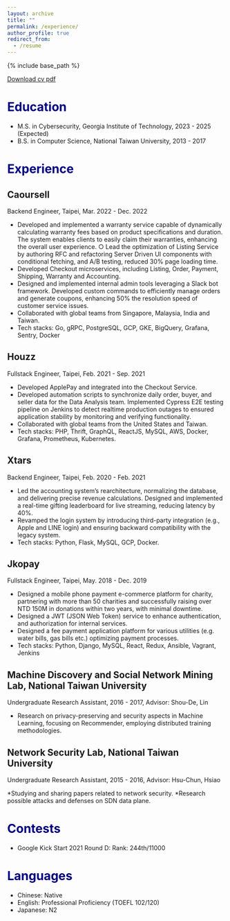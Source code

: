 ```yaml
---
layout: archive
title: ""
permalink: /experience/
author_profile: true
redirect_from:
  - /resume
---
```


{% include base_path %}

[Download cv pdf](https://drive.google.com/file/d/1d8Qy257KPlXZw4Bt88CDXOl7UqR33BQo/view?usp=drive_link)

<span style="color:navy">Education</span>
======

* M.S. in Cybersecurity, Georgia Institute of Technology, 2023 - 2025 (Expected)
* B.S. in Computer Science, National Taiwan University, 2013 - 2017

<span style="color:navy">Experience</span>
======

## Caoursell
Backend Engineer, Taipei, Mar. 2022 - Dec. 2022

* Developed and implemented a warranty service capable of dynamically calculating warranty fees based on product specifications and duration. The system enables clients to easily claim their warranties, enhancing the overall user experience. ○ Lead the optimization of Listing Service by authoring RFC and refactoring Server Driven UI components with conditional fetching, and A/B testing, reduced 30% page loading time.
* Developed Checkout microservices, including Listing, Order, Payment, Shipping, Warranty and Accounting.
* Designed and implemented internal admin tools leveraging a Slack bot framework. Developed custom commands to efficiently manage orders and generate coupons, enhancing 50% the resolution speed of customer service issues.
* Collaborated with global teams from Singapore, Malaysia, India and Taiwan.
* Tech stacks: Go, gRPC, PostgreSQL, GCP, GKE, BigQuery, Grafana, Sentry, Docker

## Houzz
Fullstack Engineer, Taipei, Feb. 2021 - Sep. 2021

* Developed ApplePay and integrated into the Checkout Service.
* Developed automation scripts to synchronize daily order, buyer, and seller data for the Data Analysis team. Implemented Cypress E2E testing pipeline on Jenkins to detect realtime production outages to ensured application stability by monitoring and verifying functionality.
* Collaborated with global teams from the United States and Taiwan.
* Tech stacks: PHP, Thrift, GraphQL, ReactJS, MySQL, AWS, Docker, Grafana, Prometheus, Kubernetes.

## Xtars
Backend Engineer, Taipei, Feb. 2020 - Feb. 2021

* Led the accounting system’s rearchitecture, normalizing the database, and delivering precise revenue calculations. Designed and implemented a real-time gifting leaderboard for live streaming, reducing latency by 40%.
* Revamped the login system by introducing third-party integration (e.g., Apple and LINE login) and ensuring backward compatibility with the legacy system.
* Tech stacks: Python, Flask, MySQL, GCP, Docker.

## Jkopay
Fullstack Engineer, Taipei, May. 2018 - Dec. 2019

* Designed a mobile phone payment e-commerce platform for charity, partnering with more than 50 charities and successfully raising over NTD 150M in donations within two years, with minimal downtime.
* Designed a JWT (JSON Web Token) service to enhance authentication, and authorization for internal services.
* Designed a fee payment application platform for various utilities (e.g. water bills, gas bills etc.) optimizing payment processes.
* Tech stacks: Python, Django, MySQL, React, Redux, Ansible, Vagrant, Jenkins

## Machine Discovery and Social Network Mining Lab, National Taiwan University
Undergraduate Research Assistant, 2016 - 2017, Advisor: Shou-De, Lin

* Research on privacy-preserving and security aspects in Machine Learning, focusing on Recommender, employing distributed training methodologies.

## Network Security Lab, National Taiwan University
Undergraduate Research Assistant, 2015 - 2016, Advisor: Hsu-Chun, Hsiao

*Studying and sharing papers related to network security.
*Research possible attacks and defenses on SDN data plane.

<span style="color:navy">Contests</span>
===
* Google Kick Start 2021 Round D: Rank: 244th/11000

<!-- <span style="color:navy">Pulications</span>
======
  <ul>{% for post in site.publications %}
    {% include archive-single-cv.html %}
  {% endfor %}</ul> -->

<span style="color:navy">Languages</span>
===
* Chinese: Native
* English:  Professional Proficiency (TOEFL 102/120)
* Japanese: N2


<!-- # Talks
======
  <ul>{% for post in site.talks %}
    {% include archive-single-talk-cv.html %}
  {% endfor %}</ul> -->

<!-- Teaching
======
  <ul>{% for post in site.teaching %}
    {% include archive-single-cv.html %}
  {% endfor %}</ul> -->

<!-- Service and leadership
======
* Currently signed in to 43 different slack teams -->
